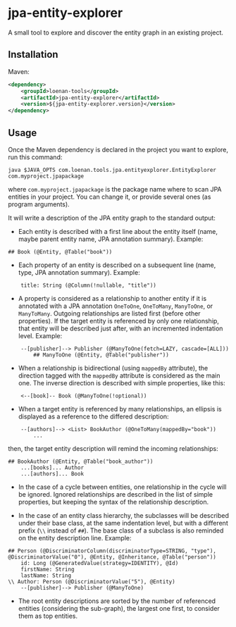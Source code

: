# jpa-entity-explorer

A small tool to explore and discover the entity graph in an existing project.

## Installation

Maven:
```xml
<dependency>
    <groupId>loenan-tools</groupId>
    <artifactId>jpa-entity-explorer</artifactId>
    <version>${jpa-entity-explorer.version}</version>
</dependency>
```

## Usage

Once the Maven dependency is declared in the project you want to explore, run this command:

```shell
java $JAVA_OPTS com.loenan.tools.jpa.entityexplorer.EntityExplorer com.myproject.jpapackage
```

where `com.myproject.jpapackage` is the package name where to scan JPA entities in your project. 
You can change it, or provide several ones (as program arguments).

It will write a description of the JPA entity graph to the standard output:

- Each entity is described with a first line about the entity itself (name, maybe parent entity name, JPA annotation summary).
  Example:
```
## Book (@Entity, @Table("book"))
```

- Each property of an entity is described on a subsequent line (name, type, JPA annotation summary). 
  Example:
```
    title: String (@Column(!nullable, "title"))
```

- A property is considered as a relationship to another entity if it is annotated with a JPA annotation 
  `OneToOne`, `OneToMany`, `ManyToOne`, or `ManyToMany`.
  Outgoing relationships are listed first (before other properties). 
  If the target entity is referenced by only one relationship, that entity will be described just after,
  with an incremented indentation level.
  Example:
```
    --[publisher]--> Publisher (@ManyToOne(fetch=LAZY, cascade=[ALL]))
        ## ManyToOne (@Entity, @Table("publisher"))
```

- When a relationship is bidirectional (using `mappedBy` attribute), the direction tagged with the `mappedBy` attribute
  is considered as the main one. The inverse direction is described with simple properties, like this:
```
    <--[book]-- Book (@ManyToOne(!optional))
```

- When a target entity is referenced by many relationships, an ellipsis is displayed as a reference to the differed description:
```
    --[authors]--> <List> BookAuthor (@OneToMany(mappedBy="book"))
        ...
```
  then, the target entity description will remind the incoming relationships:
```
## BookAuthor (@Entity, @Table("book_author"))
    ...[books]... Author
    ...[authors]... Book
```

- In the case of a cycle between entities, one relationship in the cycle will be ignored. 
  Ignored relationships are described in the list of simple properties, but keeping the syntax of the relationship description.

- In the case of an entity class hierarchy, the subclasses will be described under their base class, 
  at the same indentation level, but with a different prefix (`\\` instead of `##`). 
  The base class of a subclass is also reminded on the entity description line.
  Example:
```
## Person (@DiscriminatorColumn(discriminatorType=STRING, "type"), @DiscriminatorValue("0"), @Entity, @Inheritance, @Table("person"))
    id: Long (@GeneratedValue(strategy=IDENTITY), @Id)
    firstName: String
    lastName: String
\\ Author: Person (@DiscriminatorValue("5"), @Entity)
    --[publisher]--> Publisher (@ManyToOne)
```

- The root entity descriptions are sorted by the number of referenced entities (considering the sub-graph),
  the largest one first, to consider them as top entities.
